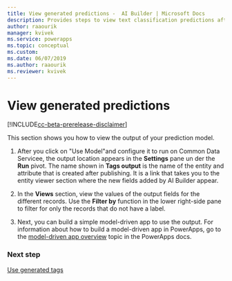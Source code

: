```yaml
---
title: View generated predictions -  AI Builder | Microsoft Docs
description: Provides steps to view text classification predictions after you publish your model in AI Builder.
author: raaourik 
manager: kvivek
ms.service: powerapps
ms.topic: conceptual
ms.custom: 
ms.date: 06/07/2019
ms.author: raaourik
ms.reviewer: kvivek
---
```


# View generated predictions

[!INCLUDE[cc-beta-prerelease-disclaimer](./includes/cc-beta-prerelease-disclaimer.md)]

This section shows you how to view the output of your prediction model.
 
1. After you click on "Use Model"and configure it to run on Common Data Servicee, the output location appears in the **Settings** pane un der the **Run** pivot.
    The name shown in **Tags output** is the name of the entity and attribute that is created after publishing. It is a link that takes you to the entity viewer section where the new fields added by AI Builder appear. 
 
2. In the **Views** section, view the values of the output fields for the different records. Use the **Filter by** function in the lower right-side pane to filter for only the records that do not have a label.

3. Next, you can build a simple model-driven app to use the output. For information about how to build a model-driven app in PowerApps, go to the [model-driven app overview](/powerapps/maker/model-driven-apps/model-driven-app-overview) topic in the PowerApps docs.

### Next step

[Use generated tags](text-classification-model-use-tags.md) 

